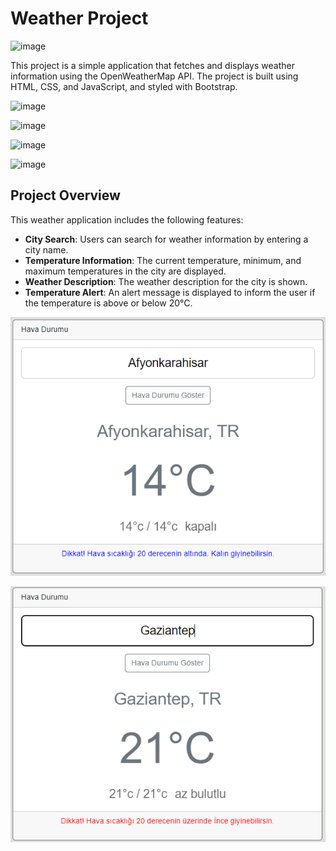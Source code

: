 # Weather Project

![image](https://github.com/user-attachments/assets/9fb3a478-f43b-4b40-abc4-b0bb8e844821)

This project is a simple application that fetches and displays weather information using the OpenWeatherMap API. The project is built using HTML, CSS, and JavaScript, and styled with Bootstrap.


![image](https://github.com/user-attachments/assets/d12f33c7-67de-4dbf-9b37-c0af22d807b3)


![image](https://github.com/user-attachments/assets/c602c4fc-4aa8-4ae1-bdcc-148280b798a6)


![image](https://github.com/user-attachments/assets/ef346771-4e75-4750-9c3d-f01860725323)

![image](https://github.com/user-attachments/assets/71fc35bb-58ed-4fcd-b686-d29c6908d9e6)


## Project Overview

This weather application includes the following features:

- **City Search**: Users can search for weather information by entering a city name.
- **Temperature Information**: The current temperature, minimum, and maximum temperatures in the city are displayed.
- **Weather Description**: The weather description for the city is shown.
- **Temperature Alert**: An alert message is displayed to inform the user if the temperature is above or below 20°C.

![](screen-1.png)


![](screen-2.png)
